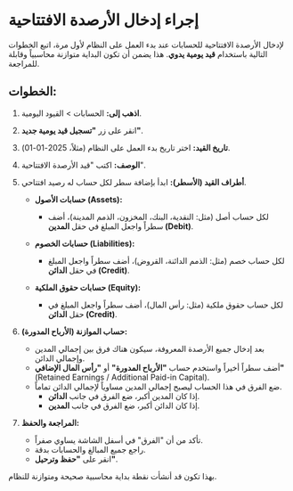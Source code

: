﻿# إجراء إدخال الأرصدة الافتتاحية

لإدخال الأرصدة الافتتاحية للحسابات عند بدء العمل على النظام لأول مرة، اتبع الخطوات التالية باستخدام **قيد يومية يدوي**. هذا يضمن أن تكون البداية متوازنة محاسبياً وقابلة للمراجعة.

## الخطوات:

1.  **اذهب إلى:** الحسابات > القيود اليومية.
2.  انقر على زر **"تسجيل قيد يومية جديد"**.
3.  **تاريخ القيد:** اختر تاريخ بدء العمل على النظام (مثلاً، 2025-01-01).
4.  **الوصف:** اكتب "قيد الأرصدة الافتتاحية".

5.  **أطراف القيد (الأسطر):** ابدأ بإضافة سطر لكل حساب له رصيد افتتاحي.

    * **حسابات الأصول (Assets):**
        * لكل حساب أصل (مثل: النقدية، البنك، المخزون، الذمم المدينة)، أضف سطراً واجعل المبلغ في حقل **المدين (Debit)**.

    * **حسابات الخصوم (Liabilities):**
        * لكل حساب خصم (مثل: الذمم الدائنة، القروض)، أضف سطراً واجعل المبلغ في حقل **الدائن (Credit)**.

    * **حسابات حقوق الملكية (Equity):**
        * لكل حساب حقوق ملكية (مثل: رأس المال)، أضف سطراً واجعل المبلغ في حقل **الدائن (Credit)**.

6.  **حساب الموازنة (الأرباح المدورة):**
    * بعد إدخال جميع الأرصدة المعروفة، سيكون هناك فرق بين إجمالي المدين وإجمالي الدائن.
    * أضف سطراً أخيراً واستخدم حساب **"الأرباح المدورة"** أو **"رأس المال الإضافي"** (Retained Earnings / Additional Paid-in Capital).
    * ضع الفرق في هذا الحساب ليصبح إجمالي المدين مساوياً لإجمالي الدائن تماماً.
        * إذا كان المدين أكبر، ضع الفرق في جانب **الدائن**.
        * إذا كان الدائن أكبر، ضع الفرق في جانب **المدين**.

7.  **المراجعة والحفظ:**
    * تأكد من أن "الفرق" في أسفل الشاشة يساوي صفراً.
    * راجع جميع المبالغ والحسابات بدقة.
    * انقر على **"حفظ وترحيل"**.

بهذا تكون قد أنشأت نقطة بداية محاسبية صحيحة ومتوازنة للنظام.